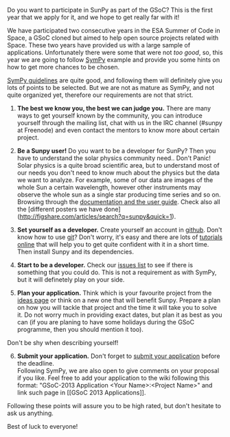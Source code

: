 Do you want to participate in SunPy as part of the GSoC?  This is the first year that we apply for it, and
we hope to get really far with it!

We have participated two consecutive years in the ESA Summer of Code in Space, a GSoC cloned but aimed to
help open source projects related with Space.  These two years have provided us with a large sample of 
applications. Unfortunately there were some that were not _too good_, so, this year we are going to follow
[SymPy](http://sympy.org/) example and provide you some hints on how to get more chances to be chosen.

[SymPy guidelines](https://github.com/sympy/sympy/wiki/GSoC-2013-Application-Template) are quite good, and 
following them will definitely give you lots of points to be selected. But we are not as mature as SymPy,
and not quite organized yet, therefore our requirements are not that strict.

1. **The best we know you, the best we can judge you.**
  There are many ways to get yourself known by the community, you can introduce yourself through the 
mailing list, chat with us in the IRC channel (#sunpy at Freenode) and even contact the mentors to know
more about certain project.

2. **Be a Sunpy user!**
  Do you want to be a developer for SunPy? Then you have to understand the solar physics community need.. 
Don't Panic! Solar physics is a quite broad scientific area, but to understand most of our needs you don't
need to know much about the physics but the data we want to analyze. For example, some of our data are images of the whole Sun a certain wavelength, however other instruments may observe the whole sun as a single star producing time series and so on.  Browsing through the [documentation and the user guide](http://sunpy.readthedocs.org/en/latest/index.html).  Check also all the [different posters we have done]
(http://figshare.com/articles/search?q=sunpy&quick=1).

3. **Set yourself as a developer.**
  Create yourself an account in [github](http://github.com).  Don't know how to use [git](http://www.git-scm.com/)? Don't worry, it's easy and there are lots of [tutorials](http://try.github.com) [online](http://gitimmersion.com/) that will help you to get quite confident with it in a short time.
Then install Sunpy and its dependencies.

4. **Start to be a developer.**
  Check our [issues list](https://github.com/sunpy/sunpy/issues?labels=Feature+Request&state=open) to see
if there is something that you could do.  This is not a requirement as with SymPy, but it will definetely 
play on your side.

5. **Plan your application.**
  Think which is your favourite project from the [ideas page]() or think on a new one that will benefit
Sunpy. Prepare a plan on how you will tackle that project and the time it will take you to solve it.  Do not worry much in providing exact dates, but plan it as best as you can (if you are planing to have some holidays during the GSoC programme, then you should mention it too). 

  Don't be shy when describing yourself!

6. **Submit your application.**
  Don't forget to [submit your application](http://www.google-melange.com) before the deadline.  
Following SymPy, we are also open to give comments on your proposal if you like.  Feel free to 
add your application to the wiki following this format: "GSoC-2013 Application \<Your Name\>:\<Project Name\>"
and link such page in [[GSoC 2013 Applications]].

Following these points will assure you to be high rated, but don't hesitate to ask us anything.

Best of luck to everyone!


